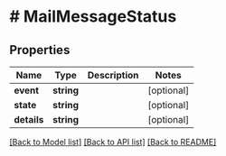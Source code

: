 # # MailMessageStatus

## Properties

Name | Type | Description | Notes
------------ | ------------- | ------------- | -------------
**event** | **string** |  | [optional]
**state** | **string** |  | [optional]
**details** | **string** |  | [optional]

[[Back to Model list]](../../README.md#models) [[Back to API list]](../../README.md#endpoints) [[Back to README]](../../README.md)

